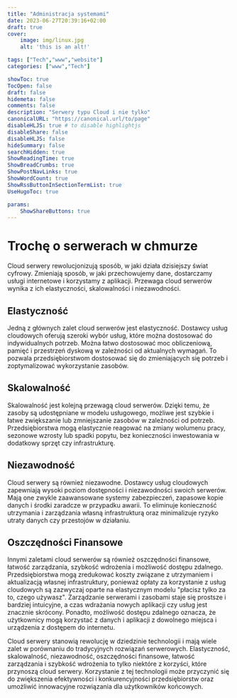 ```yaml
---
title: "Administracja systemami"
date: 2023-06-27T20:39:16+02:00
draft: true
cover:
    image: img/linux.jpg
    alt: 'this is an alt!'

tags: ["Tech","www","website"] 
categories: ["www","Tech"]

showToc: true
TocOpen: false
draft: false
hidemeta: false
comments: false
description: "Serwery typu Cloud i nie tylko"
canonicalURL: "https://canonical.url/to/page"
disableHLJS: true # to disable highlightjs
disableShare: false
disableHLJS: false
hideSummary: false
searchHidden: true
ShowReadingTime: true
ShowBreadCrumbs: true
ShowPostNavLinks: true
ShowWordCount: true
ShowRssButtonInSectionTermList: true
UseHugoToc: true

params:
    ShowShareButtons: true
---
```


# Trochę o serwerach w chmurze

Cloud serwery rewolucjonizują sposób, w jaki działa dzisiejszy świat cyfrowy. Zmieniają sposób, w jaki przechowujemy dane, dostarczamy usługi internetowe i korzystamy z aplikacji. Przewaga cloud serwerów wynika z ich elastyczności, skalowalności i niezawodności.

## Elastyczność

Jedną z głównych zalet cloud serwerów jest elastyczność. Dostawcy usług cloudowych oferują szeroki wybór usług, które można dostosować do indywidualnych potrzeb. Można łatwo dostosować moc obliczeniową, pamięć i przestrzeń dyskową w zależności od aktualnych wymagań. To pozwala przedsiębiorstwom dostosować się do zmieniających się potrzeb i zoptymalizować wykorzystanie zasobów.

## Skalowalność

Skalowalność jest kolejną przewagą cloud serwerów. Dzięki temu, że zasoby są udostępniane w modelu usługowego, możliwe jest szybkie i łatwe zwiększanie lub zmniejszanie zasobów w zależności od potrzeb. Przedsiębiorstwa mogą elastycznie reagować na zmiany wolumenu pracy, sezonowe wzrosty lub spadki popytu, bez konieczności inwestowania w dodatkowy sprzęt czy infrastrukturę.

## Niezawodność

Cloud serwery są również niezawodne. Dostawcy usług cloudowych zapewniają wysoki poziom dostępności i niezawodności swoich serwerów. Mają one zwykle zaawansowane systemy zabezpieczeń, zapasowe kopie danych i środki zaradcze w przypadku awarii. To eliminuje konieczność utrzymania i zarządzania własną infrastrukturą oraz minimalizuje ryzyko utraty danych czy przestojów w działaniu.

## Oszczędności Finansowe

Innymi zaletami cloud serwerów są również oszczędności finansowe, łatwość zarządzania, szybkość wdrożenia i możliwość dostępu zdalnego. Przedsiębiorstwa mogą zredukować koszty związane z utrzymaniem i aktualizacją własnej infrastruktury, ponieważ opłaty za korzystanie z usług cloudowych są zazwyczaj oparte na elastycznym modelu "płacisz tylko za to, czego używasz". Zarządzanie serwerami i zasobami staje się prostsze i bardziej intuicyjne, a czas wdrażania nowych aplikacji czy usług jest znacznie skrócony. Ponadto, możliwość dostępu zdalnego oznacza, że użytkownicy mogą korzystać z danych i aplikacji z dowolnego miejsca i urządzenia z dostępem do internetu.

Cloud serwery stanowią rewolucję w dziedzinie technologii i mają wiele zalet w porównaniu do tradycyjnych rozwiązań serwerowych. Elastyczność, skalowalność, niezawodność, oszczędności finansowe, łatwość zarządzania i szybkość wdrożenia to tylko niektóre z korzyści, które przynoszą cloud serwery. Korzystanie z tej technologii może przyczynić się do zwiększenia efektywności i konkurencyjności przedsiębiorstw oraz umożliwić innowacyjne rozwiązania dla użytkowników końcowych.